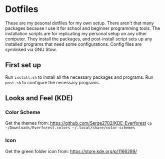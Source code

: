 # Dotfiles
These are my pesonal dotfiles for my own setup. There aren't that many packages
 because I use it for school and beginner programming tools. The installation 
scripts are for replicating my personal setup on any other computer. They 
install the packages, and post-install script sets up any installed programs 
that need some configurations. Config files are symlinked via GNU Stow.

## First set up
Run `install.sh` to install all the necessary packages and programs.
Run `post.sh` to configure the necessary programs.

## Looks and Feel (KDE)
### Color Scheme
Get the themes from:
https://github.com/Serge2702/KDE-Everforest
`cp ~/Downloads/Everforest.colors ~/.local/share/color-schemes`

### Icon
Get the green folder icon from:
https://store.kde.org/p/1166289/
